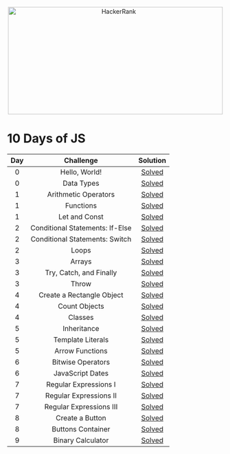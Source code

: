 <p align="center">
<img src="https://miro.medium.com/max/672/1*gHLlvTIan-EBAOaypVVcgA.png" alt="HackerRank" width=500 height=250>
</p>

# 10 Days of JS

| Day |                              Challenge                              |     Solution  |                           
|:-:|:------------------------:|:-------:|
|  0  | Hello, World! | [Solved](https://github.com/lucasrmagalhaes/solutions-HackerRank/blob/main/10%20Days%20of%20JS/Day%200/Hello%2C%20World/solution.js) |
|  0  | Data Types | [Solved](https://github.com/lucasrmagalhaes/solutions-HackerRank/blob/main/10%20Days%20of%20JS/Day%200/Data%20Types/solution.js) |
|  1  | Arithmetic Operators | [Solved](https://github.com/lucasrmagalhaes/solutions-HackerRank/blob/main/10%20Days%20of%20JS/Day%201/Arithmetic%20Operators/solution.js) |
|  1  | Functions | [Solved](https://github.com/lucasrmagalhaes/solutions-HackerRank/blob/main/10%20Days%20of%20JS/Day%201/Functions%20Challenge/solution.js) |
|  1  | Let and Const | [Solved](https://github.com/lucasrmagalhaes/solutions-HackerRank/blob/main/10%20Days%20of%20JS/Day%201/Let%20and%20Const/solution.js) |
|  2  | Conditional Statements: If-Else | [Solved](https://github.com/lucasrmagalhaes/solutions-HackerRank/blob/main/10%20Days%20of%20JS/Day%202/Conditional%20Statements%20-%20If-Else/solution.js) |
|  2  | Conditional Statements: Switch | [Solved](https://github.com/lucasrmagalhaes/solutions-HackerRank/blob/main/10%20Days%20of%20JS/Day%202/Conditional%20Statements%20-%20Switch/solution.js) |
|  2  | Loops | [Solved](https://github.com/lucasrmagalhaes/solutions-HackerRank/blob/main/10%20Days%20of%20JS/Day%202/Loops/solution.js) |
|  3  | Arrays | [Solved]() |
|  3  | Try, Catch, and Finally | [Solved]() |
|  3  | Throw | [Solved]() |
|  4  | Create a Rectangle Object | [Solved]() |
|  4  | Count Objects | [Solved]() |
|  4  | Classes | [Solved]() |
|  5  | Inheritance | [Solved]() |
|  5  | Template Literals | [Solved]() |
|  5  | Arrow Functions | [Solved]() |
|  6  | Bitwise Operators | [Solved]() |
|  6  | JavaScript Dates | [Solved]() |
|  7  | Regular Expressions I | [Solved]() |
|  7  | Regular Expressions II | [Solved]() |
|  7  | Regular Expressions III | [Solved]() |
|  8  | Create a Button | [Solved]() |
|  8  | Buttons Container | [Solved]() |
|  9  | Binary Calculator | [Solved]() |
